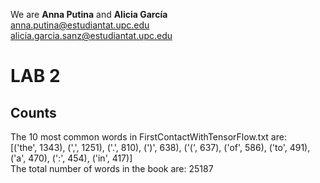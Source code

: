 We are **Anna Putina** and **Alicia García**
<br>anna.putina@estudiantat.upc.edu
<br>alicia.garcia.sanz@estudiantat.upc.edu

# LAB 2

## Counts
The 10 most common words in FirstContactWithTensorFlow.txt are:
<br>[('the', 1343), (',', 1251), ('.', 810), (')', 638), ('(', 637), ('of', 586), ('to', 491), ('a', 470), (':', 454), ('in', 417)]
<br>The total number of words in the book are: 25187